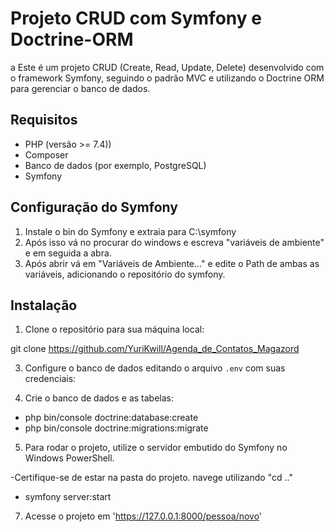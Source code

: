 # Projeto CRUD com Symfony e Doctrine-ORM 
a
Este é um projeto CRUD (Create, Read, Update, Delete) desenvolvido com o framework Symfony, seguindo o padrão MVC e utilizando o Doctrine ORM para gerenciar o banco de dados.

## Requisitos

- PHP (versão >= 7.4))
- Composer
- Banco de dados (por exemplo, PostgreSQL)
- Symfony

## Configuração do Symfony

1. Instale o bin do Symfony e extraia para  C:\symfony
2. Após isso vá no procurar do windows e escreva "variáveis de ambiente" e em seguida a abra.
3. Após abrir vá em "Variáveis de Ambiente..." e edite o Path de ambas as variáveis, adicionando o repositório do symfony.

## Instalação

1. Clone o repositório para sua máquina local:

git clone https://github.com/YuriKwill/Agenda_de_Contatos_Magazord

3. Configure o banco de dados editando o arquivo `.env` com suas credenciais:

4. Crie o banco de dados e as tabelas:

- php bin/console doctrine:database:create
- php bin/console doctrine:migrations:migrate

5. Para rodar o projeto, utilize o servidor embutido do Symfony no Windows PowerShell.

-Certifique-se de estar na pasta do projeto. navege utilizando "cd .."

- symfony server:start

7. Acesse o projeto em 'https://127.0.0.1:8000/pessoa/novo'

